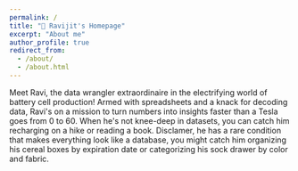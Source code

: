 ```yaml
---
permalink: /
title: "🏡 Ravijit's Homepage"
excerpt: "About me"
author_profile: true
redirect_from: 
  - /about/
  - /about.html
---
```

Meet Ravi, the data wrangler extraordinaire in the electrifying world of battery cell production! Armed with spreadsheets and a knack for decoding data, Ravi's on a mission to turn numbers into insights faster than a Tesla goes from 0 to 60. When he's not knee-deep in datasets, you can catch him recharging on a hike or reading a book. Disclamer, he has a rare condition that makes everything look like a database, you might catch him organizing his cereal boxes by expiration date or categorizing his sock drawer by color and fabric.
